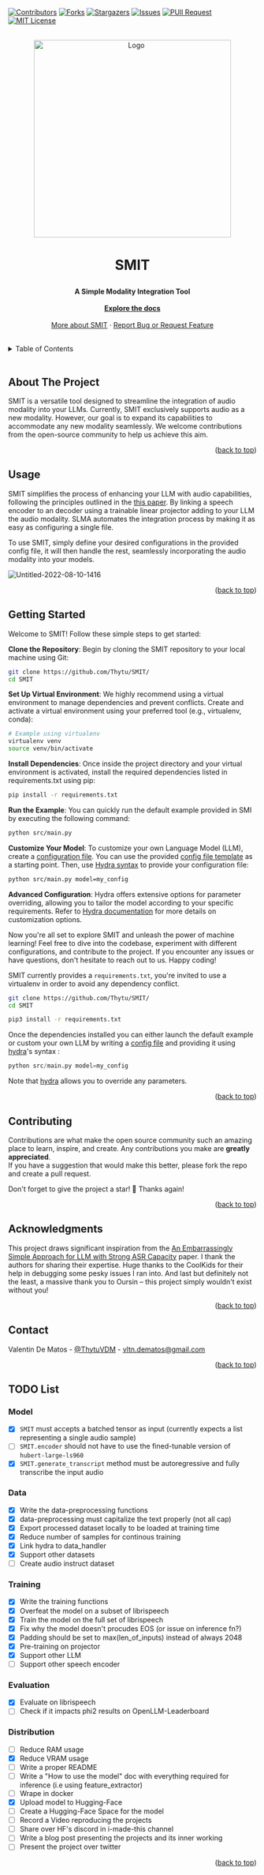 <div id="top"></div>


[![Contributors][contributors-shield]][contributors-url]
[![Forks][forks-shield]][forks-url]
[![Stargazers][stars-shield]][stars-url]
[![Issues][issues-shield]][issues-url]
[![PUll Request][pr-shield]][pr-url]
[![MIT License][license-shield]][license-url]

<br />
<div align="center">
  <a href="https://github.com/Thytu/SMIT">
    <img src="https://i.ibb.co/stFyYnQ/SMIT-logo-v0-compressed.png" alt="Logo" width="400" height="400">
  </a>

  <h3 align="center" style="font-size: 200%">SMIT</h3>

  <p align="center">
    <b> A Simple Modality Integration Tool </b>
    <br />
    <br />
    <a href="#getting-started"><strong>Explore the docs</strong></a>
    <br />
    <br />
    <a href="#about-the-project">More about SMIT</a>
    · <a href="https://github.com/Thytu/SMIT/issues">Report Bug or Request Feature</a>
  </p>
</div>

<br/>

<details>
  <summary>Table of Contents</summary>
  <ol>
    <li><a href="#about-the-project">About The Project</a></li>
    <li><a href="#usage">Usage</a></li>
    <li><a href="#getting-started">Getting Started</a></li>
    <li><a href="#contributing">Contributing</a></li>
    <li><a href="#acknowledgments">Acknowledgments</a></li>
    <li><a href="#contact">Contact</a></li>
    <li><a href="#todo-list">Roadmap</a></li>
  </ol>
</details>

<br/>


## About The Project

SMIT is a versatile tool designed to streamline the integration of audio modality into your LLMs. Currently, SMIT exclusively supports audio as a new modality. However, our goal is to expand its capabilities to accommodate any new modality seamlessly. We welcome contributions from the open-source community to help us achieve this aim.


<p align="right">(<a href="#top">back to top</a>)</p>


## Usage

SMIT simplifies the process of enhancing your LLM with audio capabilities, following the principles outlined in the [this paper](https://arxiv.org/abs/2402.08846). By linking a speech encoder to an decoder using a trainable linear projector adding to your LLM the audio modality. SLMA automates the integration process by making it as easy as configuring a single file.

To use SMIT, simply define your desired configurations in the provided config file, it will then handle the rest, seamlessly incorporating the audio modality into your models.

![Untitled-2022-08-10-1416](https://github.com/Thytu/SMIT/assets/43698357/7a4843d8-d283-4d3b-ab7f-1f4ba0199e4b)

<p align="right">(<a href="#top">back to top</a>)</p>


## Getting Started

Welcome to SMIT! Follow these simple steps to get started:

**Clone the Repository**: Begin by cloning the SMIT repository to your local machine using Git:
```sh
git clone https://github.com/Thytu/SMIT/
cd SMIT
```

**Set Up Virtual Environment**: We highly recommend using a virtual environment to manage dependencies and prevent conflicts. Create and activate a virtual environment using your preferred tool (e.g., virtualenv, conda):
```sh
# Example using virtualenv
virtualenv venv
source venv/bin/activate
```

**Install Dependencies**: Once inside the project directory and your virtual environment is activated, install the required dependencies listed in requirements.txt using pip:

```sh
pip install -r requirements.txt
```

**Run the Example**: You can quickly run the default example provided in SMI by executing the following command:

```sh
python src/main.py
```

**Customize Your Model**: To customize your own Language Model (LLM), create a [configuration file](docs/config-file.md). You can use the provided [config file template](config/default.yaml) as a starting point. Then, use [Hydra syntax](https://hydra.cc/docs/advanced/override_grammar/basic/) to provide your configuration file:

```sh
python src/main.py model=my_config
```

**Advanced Configuration**: Hydra offers extensive options for parameter overriding, allowing you to tailor the model according to your specific requirements. Refer to [Hydra documentation](https://hydra.cc/docs/intro/) for more details on customization options.

Now you're all set to explore SMIT and unleash the power of machine learning! Feel free to dive into the codebase, experiment with different configurations, and contribute to the project. If you encounter any issues or have questions, don't hesitate to reach out to us. Happy coding!

SMIT currently provides a `requirements.txt`, you're invited to use a virtualenv in order to avoid any dependency conflict.
```sh
git clone https://github.com/Thytu/SMIT/
cd SMIT

pip3 install -r requirements.txt
```

Once the dependencies installed you can either launch the default example or custom your own LLM by writing a [config file](docs/config-file.md) and providing it using [hydra](https://hydra.cc/docs/advanced/override_grammar/basic/)'s syntax :
```py
python src/main.py model=my_config
```

Note that [hydra](https://hydra.cc/docs/advanced/override_grammar/basic/) allows you to override any parameters.


<p align="right">(<a href="#top">back to top</a>)</p>

## Contributing

Contributions are what make the open source community such an amazing place to learn, inspire, and create. Any contributions you make are **greatly appreciated**.\
If you have a suggestion that would make this better, please fork the repo and create a pull request.

Don't forget to give the project a star! 🌟 Thanks again!

<p align="right">(<a href="#top">back to top</a>)</p>

## Acknowledgments

This project draws significant inspiration from the [An Embarrassingly Simple Approach for LLM with Strong ASR Capacity](https://arxiv.org/pdf/2402.08846.pdf) paper. I thank the authors for sharing their expertise. Huge thanks to the CoolKids for their  help in debugging some pesky issues I ran into. And last but definitely not the least, a massive thank you to Oursin – this project simply wouldn't exist without you!

<p align="right">(<a href="#top">back to top</a>)</p>



## Contact

Valentin De Matos - [@ThytuVDM](https://twitter.com/ThytuVDM) - vltn.dematos@gmail.com

<p align="right">(<a href="#top">back to top</a>)</p>


<!-- MARKDOWN LINKS & IMAGES -->
[contributors-shield]: https://img.shields.io/github/contributors/Thytu/SMIT.svg?style=for-the-badge&color=blue
[contributors-url]: https://github.com/Thytu/SMIT/graphs/contributors
[pr-shield]: https://img.shields.io/github/issues-pr/Thytu/SMIT.svg?style=for-the-badge
[pr-url]: https://github.com/Thytu/SMIT/pulls
[issues]: https://img.shields.io/github/issues/Thytu/SMIT
[forks-shield]: https://img.shields.io/github/forks/Thytu/SMIT.svg?style=for-the-badge&color=blue
[forks-url]: https://github.com/Thytu/SMIT/network/members
[stars-shield]: https://img.shields.io/github/stars/Thytu/SMIT.svg?style=for-the-badge&color=yellow
[stars-url]: https://github.com/Thytu/SMIT/stargazers
[issues-shield]: https://img.shields.io/github/issues/Thytu/SMIT.svg?style=for-the-badge&
[issues-url]: https://github.com/Thytu/SMIT/issues
[license-shield]: https://img.shields.io/github/license/Thytu/SMIT.svg?style=for-the-badge&color=indigo
[license-url]: https://github.com/Thytu/SMIT/blob/master/LICENSE

## TODO List

### Model
- [X] `SMIT` must accepts a batched tensor as input (currently expects a list representing a single audio sample)
- [ ] `SMIT.encoder` should not have to use the fined-tunable version of `hubert-large-ls960`
- [X] `SMIT.generate_transcript` method must be autoregressive and fully transcribe the input audio

### Data
- [X] Write the data-preprocessing functions
- [X] data-preprocessing must capitalize the text properly (not all cap)
- [X] Export processed dataset locally to be loaded at training time
- [X] Reduce number of samples for continous training
- [X] Link hydra to data_handler
- [X] Support other datasets
- [ ] Create audio instruct dataset

### Training
- [X] Write the training functions
- [X] Overfeat the model on a subset of librispeech
- [X] Train the model on the full set of librispeech
- [X] Fix why the model doesn't procudes EOS (or issue on inference fn?)
- [X] Padding should be set to max(len_of_inputs) instead of always 2048
- [X] Pre-training on projector
- [X] Support other LLM
- [ ] Support other speech encoder

### Evaluation
- [X] Evaluate on librispeech
- [ ] Check if it impacts phi2 results on OpenLLM-Leaderboard

### Distribution
- [ ] Reduce RAM usage
- [X] Reduce VRAM usage
- [ ] Write a proper README
- [ ] Write a "How to use the model" doc with everything required for inference (i.e using feature_extractor)
- [ ] Wrape in docker
- [X] Upload model to Hugging-Face
- [ ] Create a Hugging-Face Space for the model
- [ ] Record a Video reproducing the projects
- [ ] Share over HF's discord in i-made-this channel
- [ ] Write a blog post presenting the projects and its inner working
- [ ] Present the project over twitter

<p align="right">(<a href="#top">back to top</a>)</p>
